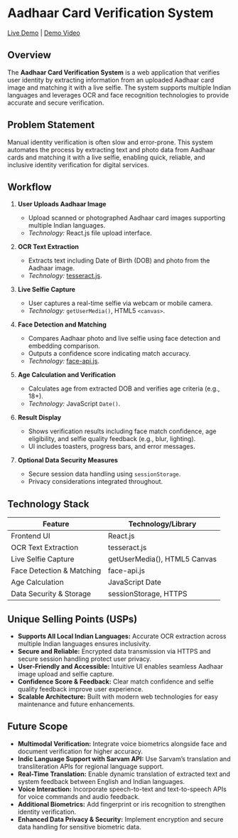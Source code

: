 # Aadhaar Card Verification System

[Live Demo](https://grand-florentine-cb2bd6.netlify.app/) | [Demo Video](https://drive.google.com/file/d/1sBvlnlZTaPqozEoOj5n_Rw5C0T9Ee8xq/view)

## Overview

The **Aadhaar Card Verification System** is a web application that verifies user identity by extracting information from an uploaded Aadhaar card image and matching it with a live selfie. The system supports multiple Indian languages and leverages OCR and face recognition technologies to provide accurate and secure verification.

## Problem Statement

Manual identity verification is often slow and error-prone. This system automates the process by extracting text and photo data from Aadhaar cards and matching it with a live selfie, enabling quick, reliable, and inclusive identity verification for digital services.

## Workflow

1. **User Uploads Aadhaar Image**  
   - Upload scanned or photographed Aadhaar card images supporting multiple Indian languages.  
   - *Technology:* React.js file upload interface.

2. **OCR Text Extraction**  
   - Extracts text including Date of Birth (DOB) and photo from the Aadhaar image.  
   - *Technology:* [tesseract.js](https://github.com/naptha/tesseract.js).

3. **Live Selfie Capture**  
   - User captures a real-time selfie via webcam or mobile camera.  
   - *Technology:* `getUserMedia()`, HTML5 `<canvas>`.

4. **Face Detection and Matching**  
   - Compares Aadhaar photo and live selfie using face detection and embedding comparison.  
   - Outputs a confidence score indicating match accuracy.  
   - *Technology:* [face-api.js](https://github.com/justadudewhohacks/face-api.js).

5. **Age Calculation and Verification**  
   - Calculates age from extracted DOB and verifies age criteria (e.g., 18+).  
   - *Technology:* JavaScript `Date()`.

6. **Result Display**  
   - Shows verification results including face match confidence, age eligibility, and selfie quality feedback (e.g., blur, lighting).  
   - UI includes toasters, progress bars, and error messages.

7. **Optional Data Security Measures**  
   - Secure session data handling using `sessionStorage`.  
   - Privacy considerations integrated throughout.

## Technology Stack

| Feature                    | Technology/Library     |
|----------------------------|-----------------------|
| Frontend UI                | React.js              |
| OCR Text Extraction        | tesseract.js          |
| Live Selfie Capture        | getUserMedia(), HTML5 Canvas |
| Face Detection & Matching  | face-api.js           |
| Age Calculation            | JavaScript Date       |
| Data Security & Storage    | sessionStorage, HTTPS |

## Unique Selling Points (USPs)

- **Supports All Local Indian Languages:** Accurate OCR extraction across multiple Indian languages ensures inclusivity.  
- **Secure and Reliable:** Encrypted data transmission via HTTPS and secure session handling protect user privacy.  
- **User-Friendly and Accessible:** Intuitive UI enables seamless Aadhaar image upload and selfie capture.  
- **Confidence Score & Feedback:** Clear match confidence and selfie quality feedback improve user experience.  
- **Scalable Architecture:** Built with modern web technologies for easy maintenance and future enhancements.

## Future Scope

- **Multimodal Verification:** Integrate voice biometrics alongside face and document verification for higher accuracy.  
- **Indic Language Support with Sarvam API:** Use Sarvam’s translation and transliteration APIs for regional language support.  
- **Real-Time Translation:** Enable dynamic translation of extracted text and system feedback between English and Indian languages.  
- **Voice Interaction:** Incorporate speech-to-text and text-to-speech APIs for voice commands and audio feedback.  
- **Additional Biometrics:** Add fingerprint or iris recognition to strengthen identity verification.  
- **Enhanced Data Privacy & Security:** Implement encryption and secure data handling for sensitive biometric data.
